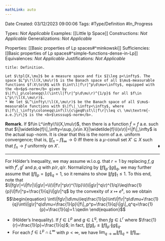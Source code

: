 ```yaml
---
mathLink: auto
---
```


<div class="topSpace"></div>

Date Created: 03/12/2023 09:00:06
Tags: #Type/Definition #In_Progress

Types: <i>Not Applicable</i>
Examples: [[Little lp Space]]
Constructions: <i>Not Applicable</i>
Generalizations: <i>Not Applicable</i>

Properties: [[Basic properties of Lp spaces#^minkowski]]
Sufficiencies: [[Basic properties of Lp spaces#^simple-functions-dense-in-Lp]]
Equivalences: <i>Not Applicable</i>
Justifications: <i>Not Applicable</i>

``` ad-Definition
title: Definition.

Let $\tpl{X,\mu}$ be a measure space and fix $1\leq p<\infty$. The space $L^p\!\l(X,\mu\r)$ is the Banach space of all $\mu$-measurable functions $f:X\to\R$ with $\int\l|f\r|^p\d\mu<\infty$, equipped with the <b>$p$-norm</b> given by $\|f\|_p\coloneqq\l(\int\l|f\r|^p\d\mu\r)^{1/p}$ for all $f\in L^p\!\l(X,\mu\r)$.
* We let $L^\infty\!\l(X,\mu\r)$ be the Banach space of all $\mu$-measurable functions with $\|f\|_\infty<\infty$, where $\|f\|_\infty\coloneqq\inf\l\{c\geq0\st\l|f\r|\leq c\ \mu\textrm{-a.e.}\r\}$ is the <b>$\esssup$-norm</b>.

```

<b>Remark.</b> If $f\in L^\infty\!\l(X,\mu\r)$, then there is a function $\widetilde{f}=f$ a.e. such that $\|\widetilde{f}\|_\infty=\sup_{x\in X}|\widetilde{f}\l(x\r)|=\|f\|_\infty$ is the actual $\sup$-norm. It is clear that this is the norm of a.e. uniform convergence; that is, $\|f_n-f\|_\infty\to0$ iff there is a $\mu$-conull set $X'\subseteq X$ such that $f_n\to f$ uniformly on $X'$.<span style="float:right;">$\blacklozenge$</span>

---

For Hölder’s Inequality, we may assume w.l.o.g. that $r=1$ by replacing $f,g$ with $f^r,g^r$ and $p,q$ with $p/r,q/r$. Normalizing by $\|f\|_p\cdot\|g\|_q$, we may further assume that $\|f\|_p=\|g\|_q=1$, so it remains to show $\|fg\|_1\leq1$. To this end, note that $\l|fg\r|=\l|f\r|\l|g\r|=\l(\l|f\r|^p\r)^{1/p}\l(\l|g\r|^q\r)^{1/q}\leq\frac{1}{p}\l|f\r|^p+\frac{1}{q}\l|g\r|^q$ by the convexity of $x\mapsto e^x$, so we obtain
$$\begin{equation}
    \int\l|fg\r|\d\mu\leq\frac{1}{p}\int\l|f\r|^p\d\mu+\frac{1}{q}\int\l|g\r|^q\d\mu=\frac{1}{p}\|f\|_p^p+\frac{1}{q}\|g\|_q^q=\frac{1}{p}+\frac{1}{q}=1.\qedin
\end{equation}$$
* (Hölder’s Inequality). If $f\in L^p$ and $g\in L^q$, then $fg\in L^r$ where $\frac{1}{r}=\frac{1}{p}+\frac{1}{q}$; in fact, $\|fg\|_r\leq\|f\|_p\cdot\|g\|_q$.
* For each $f\in L^p\cap L^\infty$ with $p<\infty$, we have $\lim_{q\to\infty}\|f\|_q=\|f\|_\infty$.
